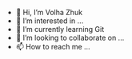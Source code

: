 - 👋 Hi, I’m Volha Zhuk
- 👀 I’m interested in ...
- 🌱 I’m currently learning Git
- 💞️ I’m looking to collaborate on ...
- 📫 How to reach me ...

<!---
olyzhuk/olyzhuk is a ✨ special ✨ repository because its `README.md` (this file) appears on your GitHub profile.
You can click the Preview link to take a look at your changes.
--->
